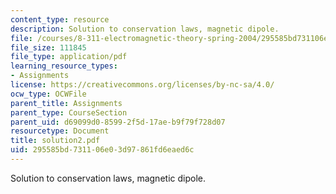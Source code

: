 ```yaml
---
content_type: resource
description: Solution to conservation laws, magnetic dipole.
file: /courses/8-311-electromagnetic-theory-spring-2004/295585bd731106e03d97861fd6eaed6c_solution2.pdf
file_size: 111845
file_type: application/pdf
learning_resource_types:
- Assignments
license: https://creativecommons.org/licenses/by-nc-sa/4.0/
ocw_type: OCWFile
parent_title: Assignments
parent_type: CourseSection
parent_uid: d69099d0-8599-2f5d-17ae-b9f79f728d07
resourcetype: Document
title: solution2.pdf
uid: 295585bd-7311-06e0-3d97-861fd6eaed6c
---
```

Solution to conservation laws, magnetic dipole.